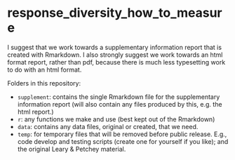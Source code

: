 # response_diversity_how_to_measure

I suggest that we work towards a supplementary information report that is created with Rmarkdown. I also strongly suggest we work towards an html format report, rather than pdf, because there is much less typesetting work to do with an html format.

Folders in this repository:

-   `supplement`: contains the single Rmarkdown file for the supplementary information report (will also contain any files produced by this, e.g. the html report.)
-   `r`: any functions we make and use (best kept out of the Rmarkdown)
-   `data`: contains any data files, original or created, that we need.
-   `temp`: for temporary files that will be removed before public release. E.g., code develop and testing scripts (create one for yourself if you like); and the original Leary & Petchey material.
